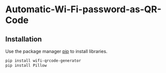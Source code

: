 # Automatic-Wi-Fi-password-as-QR-Code

## Installation

Use the package manager [pip](https://pip.pypa.io/en/stable/) to install libraries.

```bash
pip install wifi-qrcode-generator
pip install Pillow
